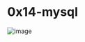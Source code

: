 # 0x14-mysql
![image](https://s3.amazonaws.com/intranet-projects-files/holbertonschool-sysadmin_devops/280/KkrkDHT.png)